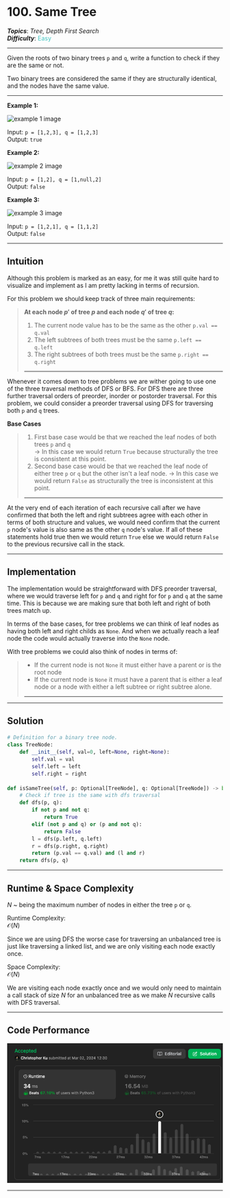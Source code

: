 # 100. Same Tree
***Topics***: *Tree, Depth First Search*  
***Difficulty***: <span style="color: #46c6c2;">Easy</span>
<!-- green: #46c6c2, yellow: #fac31d, red: #f8615c-->
---
Given the roots of two binary trees `p` and `q`, write a function to check if they are the same or not.

Two binary trees are considered the same if they are structurally identical, and the nodes have the same value.

---
**Example 1:**  

![example 1 image](https://assets.leetcode.com/uploads/2020/12/20/ex1.jpg)

Input: `p = [1,2,3], q = [1,2,3]`  
Output: `true`  

**Example 2:**  

![example 2 image](https://assets.leetcode.com/uploads/2020/12/20/ex2.jpg)

Input: `p = [1,2], q = [1,null,2]`  
Output: `false`  

**Example 3:**  

![example 3 image](https://assets.leetcode.com/uploads/2020/12/20/ex3.jpg)

Input: `p = [1,2,1], q = [1,1,2]`  
Output: `false`  

---
## Intuition
Although this problem is marked as an easy, for me it was still quite hard to visualize and implement as I am pretty lacking in terms of recursion.

For this problem we should keep track of three main requirements:
> **At each node $p'$ of tree $p$ and each node $q'$ of tree $q$:**
> 1. The current node value has to be the same as the other `p.val == q.val`
> 2. The left subtrees of both trees must be the same `p.left == q.left`
> 3. The right subtrees of both trees must be the same `p.right == q.right`
> ---

Whenever it comes down to tree problems we are wither going to use one of the three traversal methods of DFS or BFS. For DFS there are three further traversal orders of preorder, inorder or postorder traversal. For this problem, we could consider a preorder traversal using DFS for traversing both `p` and `q` trees. 

**Base Cases**
> 1. First base case would be that we reached the leaf nodes of both trees `p` and `q`  
> -> In this case we would return `True` because structurally the tree is consistent at this point.
> 2. Second base case would be that we reached the leaf node of either tree `p` or `q` but the other isn't a leaf node.
> -> In this case we would return `False` as structurally the tree is inconsistent at this point.
> ---

At the very end of each iteration of each recursive call after we have confirmed that both the left and right subtrees agree with each other in terms of both structure and values, we would need confirm that the current `p` node's value is also same as the other `q` node's value. If all of these statements hold true then we would return `True` else we would return `False` to the previous recursive call in the stack.

---
## Implementation
The implementation would be straightforward with DFS preorder traversal, where we would traverse left for `p` and `q` and right for for `p` and `q` at the same time. This is because we are making sure that both left and right of both trees match up.

In terms of the base cases, for tree problems we can think of leaf nodes as having both left and right childs as `None`. And when we actually reach a leaf node the code would actually traverse into the `None` node.

With tree problems we could also think of nodes in terms of:
>  - If the current node is not `None` it must either have a parent or is the root node  
>  - If the current node is `None` it must have a parent that is either a leaf node or a node with either a left subtree or right subtree alone.
> ---

---
## Solution
```python
# Definition for a binary tree node.
class TreeNode:
    def __init__(self, val=0, left=None, right=None):
        self.val = val
        self.left = left
        self.right = right

def isSameTree(self, p: Optional[TreeNode], q: Optional[TreeNode]) -> bool:
    # Check if tree is the same with dfs traversal
    def dfs(p, q):
        if not p and not q:
            return True
        elif (not p and q) or (p and not q):
            return False
        l = dfs(p.left, q.left)
        r = dfs(p.right, q.right)
        return (p.val == q.val) and (l and r)
    return dfs(p, q)
```
---
## Runtime & Space Complexity
$N$ ~ being the maximum number of nodes in either the tree `p` or `q`.  

Runtime Complexity:  
$\mathcal{O}(N)$

Since we are using DFS the worse case for traversing an unbalanced tree is just like traversing a linked list, and we are only visiting each node exactly once.

Space Complexity:  
$\mathcal{O}(N)$

We are visiting each node exactly once and we would only need to maintain a call stack of size $N$ for an unbalanced tree as we make $N$ recursive calls with DFS traversal.

---
## Code Performance
![100 code performance](../../resources/code-performances/lc-100.png)

---